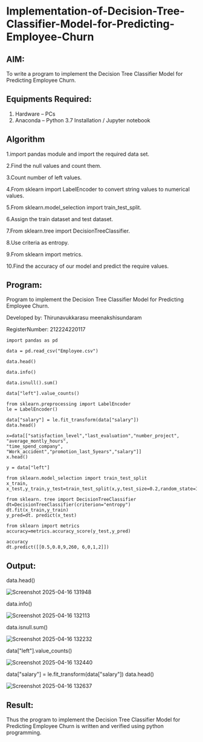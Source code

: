 # Implementation-of-Decision-Tree-Classifier-Model-for-Predicting-Employee-Churn

## AIM:
To write a program to implement the Decision Tree Classifier Model for Predicting Employee Churn.

## Equipments Required:
1. Hardware – PCs
2. Anaconda – Python 3.7 Installation / Jupyter notebook

## Algorithm
1.import pandas module and import the required data set.

2.Find the null values and count them.

3.Count number of left values.

4.From sklearn import LabelEncoder to convert string values to numerical values.

5.From sklearn.model_selection import train_test_split.

6.Assign the train dataset and test dataset.

7.From sklearn.tree import DecisionTreeClassifier.

8.Use criteria as entropy.

9.From sklearn import metrics.

10.Find the accuracy of our model and predict the require values.

## Program:


Program to implement the Decision Tree Classifier Model for Predicting Employee Churn.

Developed by: Thirunavukkarasu meenakshisundaram

RegisterNumber:  212224220117

```
import pandas as pd

data = pd.read_csv("Employee.csv")

data.head()

data.info()

data.isnull().sum()

data["left"].value_counts()

from sklearn.preprocessing import LabelEncoder
le = LabelEncoder()

data["salary"] = le.fit_transform(data["salary"])
data.head()

x=data[["satisfaction_level","last_evaluation","number_project", "average_montly_hours",
"time_spend_company", "Work_accident","promotion_last_5years","salary"]]
x.head()

y = data["left"]

from sklearn.model_selection import train_test_split
x_train, x_test,y_train,y_test=train_test_split(x,y,test_size=0.2,random_state=100)

from sklearn. tree import DecisionTreeClassifier
dt=DecisionTreeClassifier(criterion="entropy")
dt.fit(x_train,y_train)
y_pred=dt. predict(x_test)

from sklearn import metrics
accuracy=metrics.accuracy_score(y_test,y_pred)

accuracy
dt.predict([[0.5,0.8,9,260, 6,0,1,2]])
```

## Output:

data.head()

![Screenshot 2025-04-16 131948](https://github.com/user-attachments/assets/156cf929-805a-4f14-9fec-7f5a2a9d555e)

data.info()

![Screenshot 2025-04-16 132113](https://github.com/user-attachments/assets/71a498bc-f0d4-4d8d-bea6-e1acd7b483cb)

data.isnull.sum()

![Screenshot 2025-04-16 132232](https://github.com/user-attachments/assets/c4d27a8f-44ee-47c4-a194-c48bfbbf5200)

data["left"].value_counts()

![Screenshot 2025-04-16 132440](https://github.com/user-attachments/assets/058c6e7c-70d4-4fc9-9a18-9075241c8b72)

data["salary"] = le.fit_transform(data["salary"])
data.head()

![Screenshot 2025-04-16 132637](https://github.com/user-attachments/assets/fa2a6983-a86d-4828-9237-0d91760c7e59)

## Result:
Thus the program to implement the  Decision Tree Classifier Model for Predicting Employee Churn is written and verified using python programming.

